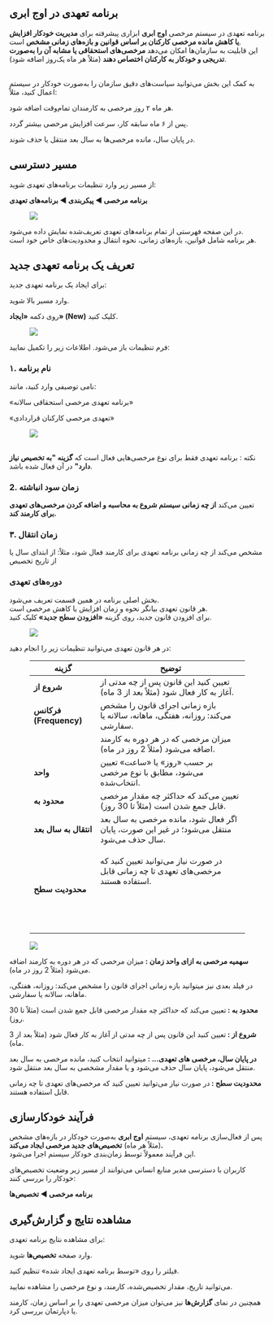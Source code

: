 <h2>برنامه تعهدی در اوج ابری</h2><p>برنامه تعهدی در سیستم مرخصی <strong>اوج ابری</strong> ابزاری پیشرفته برای <strong>مدیریت خودکار افزایش یا کاهش مانده مرخصی کارکنان بر اساس قوانین و بازه‌های زمانی مشخص</strong> است.<br>این قابلیت به سازمان‌ها امکان می‌دهد <strong>مرخصی‌های استحقاقی یا مشابه آن را به‌صورت تدریجی و خودکار به کارکنان اختصاص دهند</strong> (مثلاً هر ماه یک‌روز اضافه شود).</p><p><br>به کمک این بخش می‌توانید سیاست‌های دقیق سازمان را به‌صورت خودکار در سیستم اعمال کنید، مثلاً:</p><p>هر ماه ۲ روز مرخصی به کارمندان تمام‌وقت اضافه شود.</p><p>پس از ۶ ماه سابقه کار، سرعت افزایش مرخصی بیشتر گردد.</p><p>در پایان سال، مانده مرخصی‌ها به سال بعد منتقل یا حذف شوند.</p><h2>مسیر دسترسی</h2><p>از مسیر زیر وارد تنظیمات برنامه‌های تعهدی شوید:</p><p><strong>برنامه مرخصی ◄ پیکربندی ◄ برنامه‌های تعهدی</strong></p><figure class="image image_resized" style="width:70.92%;"><img src="https://hub.amootsoft.com/content/editor/4f2cc407-ff72-48ac-93fe-e04ea1c27aad1.png.png"></figure><p>در این صفحه فهرستی از تمام برنامه‌های تعهدی تعریف‌شده نمایش داده می‌شود.<br>هر برنامه شامل قوانین، بازه‌های زمانی، نحوه انتقال و محدودیت‌های خاص خود است.</p><h2>تعریف یک برنامه تعهدی جدید</h2><p>برای ایجاد یک برنامه تعهدی جدید:</p><p>وارد مسیر بالا شوید.</p><p>روی دکمه <strong>«ایجاد» (New)</strong> کلیک کنید.</p><figure class="image"><img src="https://hub.amootsoft.com/content/editor/6bb46d8d-766f-44d4-8cf8-23bfcaef8afa2.png.png"></figure><p>فرم تنظیمات باز می‌شود. اطلاعات زیر را تکمیل نمایید:</p><h3>۱. نام برنامه</h3><p>نامی توصیفی وارد کنید، مانند:</p><p>«برنامه تعهدی مرخصی استحقاقی سالانه»</p><p>«تعهدی مرخصی کارکنان قراردادی»</p><figure class="image"><img src="https://hub.amootsoft.com/content/editor/f28c0c3e-8917-40f7-b06f-03bc6c43ee3c3.png.png"></figure><p><br>نکته : برنامه تعهدی فقط برای نوع مرخصی‌هایی فعال است که <strong>گزینه "به تخصیص نیاز دارد"</strong> در آن فعال شده باشد.</p><h3>2. زمان سود انباشته</h3><p>تعیین می‌کند <strong>از چه زمانی سیستم شروع به محاسبه و اضافه کردن مرخصی‌های تعهدی برای کارمند کند.</strong></p><h3>۳. زمان انتقال</h3><p>مشخص می‌کند از چه زمانی برنامه تعهدی برای کارمند فعال شود، مثلاً: از ابتدای سال یا از تاریخ تخصیص</p><h3>دوره‌های تعهدی&nbsp;</h3><p>بخش اصلی برنامه در همین قسمت تعریف می‌شود.<br>هر قانون تعهدی بیانگر نحوه و زمان افزایش یا کاهش مرخصی است.<br>برای افزودن قانون جدید، روی گزینه <strong>«افزودن سطح جدید» </strong>کلیک کنید.</p><figure class="image"><img src="https://hub.amootsoft.com/content/editor/193887ad-80a8-4619-a99a-cee916a87edd4.png.png"></figure><p>در هر قانون تعهدی می‌توانید تنظیمات زیر را انجام دهید:</p><figure class="table"><table><thead><tr><th>گزینه</th><th>توضیح</th></tr></thead><tbody><tr><td><strong>شروع از</strong></td><td>تعیین کنید این قانون پس از چه مدتی از آغاز به کار فعال شود (مثلاً بعد از 3 ماه).</td></tr><tr><td><strong>فرکانس (Frequency)</strong></td><td>بازه زمانی اجرای قانون را مشخص می‌کند: روزانه، هفتگی، ماهانه، سالانه یا سفارشی.</td></tr><tr><td>&nbsp;</td><td>میزان مرخصی که در هر دوره به کارمند اضافه می‌شود (مثلاً 2 روز در ماه).</td></tr><tr><td><strong>واحد</strong></td><td>بر حسب «روز» یا «ساعت» تعیین می‌شود، مطابق با نوع مرخصی انتخاب‌شده.</td></tr><tr><td><strong>محدود به</strong></td><td>تعیین می‌کند که حداکثر چه مقدار مرخصی قابل جمع شدن است (مثلاً تا 30 روز).</td></tr><tr><td><strong>انتقال به سال بعد</strong></td><td>اگر فعال شود، مانده مرخصی به سال بعد منتقل می‌شود؛ در غیر این صورت، پایان سال حذف می‌شود.</td></tr><tr><td><strong>محدودیت سطح</strong></td><td><p>در صورت نیاز می‌توانید تعیین کنید که مرخصی‌های تعهدی تا چه زمانی قابل استفاده هستند.</p><p>&nbsp;</p><p>&nbsp;</p></td></tr></tbody></table></figure><figure class="image"><img src="https://hub.amootsoft.com/content/editor/e1e60525-a30f-459e-a395-1a2347deacc95.png.png"></figure><p><strong>سهمیه مرخصی به ازای واحد زمان : </strong>میزان مرخصی که در هر دوره به کارمند اضافه می‌شود (مثلاً 2 روز در ماه).</p><p>در فیلد بعدی نیز میتوانید بازه زمانی اجرای قانون را مشخص می‌کند: روزانه، هفتگی، ماهانه، سالانه یا سفارشی.</p><p><strong>محدود به : </strong>تعیین می‌کند که حداکثر چه مقدار مرخصی قابل جمع شدن است (مثلاً تا 30 روز).</p><p><strong>شروع از : </strong>تعیین کنید این قانون پس از چه مدتی از آغاز به کار فعال شود (مثلاً بعد از 3 ماه).</p><p><strong>در پایان سال، مرخصی های تعهدی... : </strong>میتوانید انتخاب کنید، مانده مرخصی به سال بعد منتقل می‌شود، پایان سال حذف می‌شود و یا مقدار مشخصی به سال بعد منتقل شود.</p><p><strong>محدودیت سطح : </strong>در صورت نیاز می‌توانید تعیین کنید که مرخصی‌های تعهدی تا چه زمانی قابل استفاده هستند.</p><h2>فرآیند خودکارسازی&nbsp;</h2><p>پس از فعال‌سازی برنامه تعهدی، سیستم <strong>اوج ابری</strong> به‌صورت خودکار در بازه‌های مشخص (مثلاً هر ماه) <strong>تخصیص‌های جدید مرخصی ایجاد می‌کند.</strong><br>این فرآیند معمولاً توسط زمان‌بندی خودکار سیستم اجرا می‌شود.</p><p>کاربران با دسترسی مدیر منابع انسانی می‌توانند از مسیر زیر وضعیت تخصیص‌های خودکار را بررسی کنند:</p><p><strong>برنامه مرخصی ◄ تخصیص‌ها</strong></p><h2>مشاهده نتایج و گزارش‌گیری</h2><p>برای مشاهده نتایج برنامه تعهدی:</p><p>وارد صفحه <strong>تخصیص‌ها</strong> شوید.</p><p>فیلتر را روی «توسط برنامه تعهدی ایجاد شده» تنظیم کنید.</p><p>می‌توانید تاریخ، مقدار تخصیص‌شده، کارمند، و نوع مرخصی را مشاهده نمایید.</p><p>همچنین در نمای <strong>گزارش‌ها</strong> نیز می‌توان میزان مرخصی تعهدی را بر اساس زمان، کارمند یا دپارتمان بررسی کرد.</p>